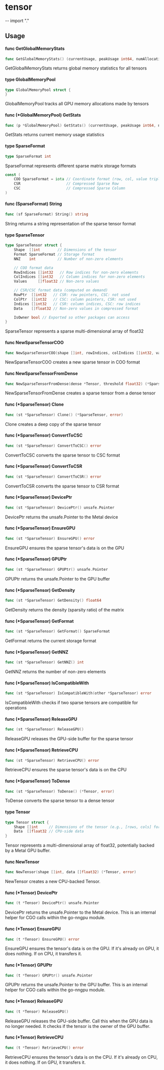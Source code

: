 # tensor
--
    import "."


## Usage

#### func  GetGlobalMemoryStats

```go
func GetGlobalMemoryStats() (currentUsage, peakUsage int64, numAllocations int)
```
GetGlobalMemoryStats returns global memory statistics for all tensors

#### type GlobalMemoryPool

```go
type GlobalMemoryPool struct {
}
```

GlobalMemoryPool tracks all GPU memory allocations made by tensors

#### func (*GlobalMemoryPool) GetStats

```go
func (p *GlobalMemoryPool) GetStats() (currentUsage, peakUsage int64, numAllocations int)
```
GetStats returns current memory usage statistics

#### type SparseFormat

```go
type SparseFormat int
```

SparseFormat represents different sparse matrix storage formats

```go
const (
	COO SparseFormat = iota // Coordinate format (row, col, value triplets)
	CSR                     // Compressed Sparse Row
	CSC                     // Compressed Sparse Column
)
```

#### func (SparseFormat) String

```go
func (sf SparseFormat) String() string
```
String returns a string representation of the sparse tensor format

#### type SparseTensor

```go
type SparseTensor struct {
	Shape  []int        // Dimensions of the tensor
	Format SparseFormat // Storage format
	NNZ    int          // Number of non-zero elements

	// COO format data
	RowIndices []int32   // Row indices for non-zero elements
	ColIndices []int32   // Column indices for non-zero elements
	Values     []float32 // Non-zero values

	// CSR/CSC format data (computed on demand)
	RowPtr  []int32   // CSR: row pointers, CSC: not used
	ColPtr  []int32   // CSC: column pointers, CSR: not used
	Indices []int32   // CSR: column indices, CSC: row indices
	Data    []float32 // Non-zero values in compressed format

	IsOwner bool // Exported so other packages can access
}
```

SparseTensor represents a sparse multi-dimensional array of float32

#### func  NewSparseTensorCOO

```go
func NewSparseTensorCOO(shape []int, rowIndices, colIndices []int32, values []float32) (*SparseTensor, error)
```
NewSparseTensorCOO creates a new sparse tensor in COO format

#### func  NewSparseTensorFromDense

```go
func NewSparseTensorFromDense(dense *Tensor, threshold float32) (*SparseTensor, error)
```
NewSparseTensorFromDense creates a sparse tensor from a dense tensor

#### func (*SparseTensor) Clone

```go
func (st *SparseTensor) Clone() (*SparseTensor, error)
```
Clone creates a deep copy of the sparse tensor

#### func (*SparseTensor) ConvertToCSC

```go
func (st *SparseTensor) ConvertToCSC() error
```
ConvertToCSC converts the sparse tensor to CSC format

#### func (*SparseTensor) ConvertToCSR

```go
func (st *SparseTensor) ConvertToCSR() error
```
ConvertToCSR converts the sparse tensor to CSR format

#### func (*SparseTensor) DevicePtr

```go
func (st *SparseTensor) DevicePtr() unsafe.Pointer
```
DevicePtr returns the unsafe.Pointer to the Metal device

#### func (*SparseTensor) EnsureGPU

```go
func (st *SparseTensor) EnsureGPU() error
```
EnsureGPU ensures the sparse tensor's data is on the GPU

#### func (*SparseTensor) GPUPtr

```go
func (st *SparseTensor) GPUPtr() unsafe.Pointer
```
GPUPtr returns the unsafe.Pointer to the GPU buffer

#### func (*SparseTensor) GetDensity

```go
func (st *SparseTensor) GetDensity() float64
```
GetDensity returns the density (sparsity ratio) of the matrix

#### func (*SparseTensor) GetFormat

```go
func (st *SparseTensor) GetFormat() SparseFormat
```
GetFormat returns the current storage format

#### func (*SparseTensor) GetNNZ

```go
func (st *SparseTensor) GetNNZ() int
```
GetNNZ returns the number of non-zero elements

#### func (*SparseTensor) IsCompatibleWith

```go
func (st *SparseTensor) IsCompatibleWith(other *SparseTensor) error
```
IsCompatibleWith checks if two sparse tensors are compatible for operations

#### func (*SparseTensor) ReleaseGPU

```go
func (st *SparseTensor) ReleaseGPU()
```
ReleaseGPU releases the GPU-side buffer for the sparse tensor

#### func (*SparseTensor) RetrieveCPU

```go
func (st *SparseTensor) RetrieveCPU() error
```
RetrieveCPU ensures the sparse tensor's data is on the CPU

#### func (*SparseTensor) ToDense

```go
func (st *SparseTensor) ToDense() (*Tensor, error)
```
ToDense converts the sparse tensor to a dense tensor

#### type Tensor

```go
type Tensor struct {
	Shape []int     // Dimensions of the tensor (e.g., [rows, cols] for a matrix)
	Data  []float32 // CPU-side data
}
```

Tensor represents a multi-dimensional array of float32, potentially backed by a
Metal GPU buffer.

#### func  NewTensor

```go
func NewTensor(shape []int, data []float32) (*Tensor, error)
```
NewTensor creates a new CPU-backed Tensor.

#### func (*Tensor) DevicePtr

```go
func (t *Tensor) DevicePtr() unsafe.Pointer
```
DevicePtr returns the unsafe.Pointer to the Metal device. This is an internal
helper for CGO calls within the go-nngpu module.

#### func (*Tensor) EnsureGPU

```go
func (t *Tensor) EnsureGPU() error
```
EnsureGPU ensures the tensor's data is on the GPU. If it's already on GPU, it
does nothing. If on CPU, it transfers it.

#### func (*Tensor) GPUPtr

```go
func (t *Tensor) GPUPtr() unsafe.Pointer
```
GPUPtr returns the unsafe.Pointer to the GPU buffer. This is an internal helper
for CGO calls within the go-nngpu module.

#### func (*Tensor) ReleaseGPU

```go
func (t *Tensor) ReleaseGPU()
```
ReleaseGPU releases the GPU-side buffer. Call this when the GPU data is no
longer needed. It checks if the tensor is the owner of the GPU buffer.

#### func (*Tensor) RetrieveCPU

```go
func (t *Tensor) RetrieveCPU() error
```
RetrieveCPU ensures the tensor's data is on the CPU. If it's already on CPU, it
does nothing. If on GPU, it transfers it.
